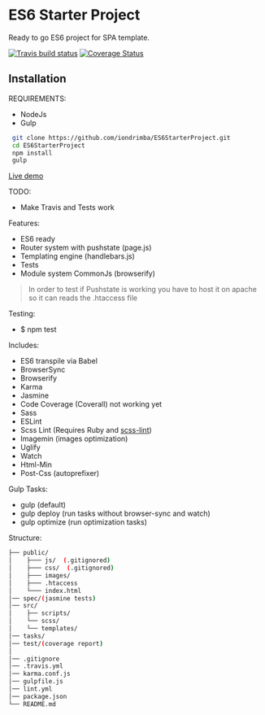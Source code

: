 # ES6 Starter Project

Ready to go ES6 project for SPA template.

[![Travis build status](https://travis-ci.org/iondrimba/ES6StarterProject.svg?branch=master)](https://travis-ci.org/iondrimba/ES6StarterProject) [![Coverage Status](https://coveralls.io/repos/github/iondrimba/ES6StarterProject/badge.svg?branch=master)](https://coveralls.io/github/iondrimba/ES6StarterProject?branch=master)


## Installation

REQUIREMENTS:

* NodeJs
* Gulp


```sh
 git clone https://github.com/iondrimba/ES6StarterProject.git
 cd ES6StarterProject
 npm install
 gulp
```

[Live demo]

TODO:

* Make Travis and Tests work


Features:

* ES6 ready
* Router system with pushstate (page.js)
* Templating engine (handlebars.js)
* Tests
* Module system CommonJs (browserify)

> In order to test if Pushstate is working
> you have to host it on apache so it can reads the .htaccess file

Testing:

* $ npm test

Includes:

* ES6 transpile via Babel
* BrowserSync
* Browserify
* Karma 
* Jasmine 
* Code Coverage (Coverall) not working yet
* Sass
* ESLint
* Scss Lint (Requires Ruby and [scss-lint])
* Imagemin (images optimization)
* Uglify
* Watch
* Html-Min
* Post-Css (autoprefixer)

Gulp Tasks:

* gulp (default)
* gulp deploy (run tasks without browser-sync and watch)
* gulp optimize (run optimization tasks)

Structure:

````bash
├── public/
│    ├─── js/  (.gitignored)
│    ├─── css/  (.gitignored)
│    ├─── images/
│    ├─── .htaccess
│    └─── index.html
│── spec/(jasmine tests)
│── src/
│    ├── scripts/
│    └── scss/
│    └── templates/
│── tasks/
│── test/(coverage report)
│
│── .gitignore
│── .travis.yml
│── karma.conf.js
│── gulpfile.js
│── lint.yml
│── package.json
└── README.md
````

[scss-lint]:<https://github.com/brigade/scss-lint#installation>
[Live demo]:<http://iondrimba.github.io/ES6StarterProject/>
